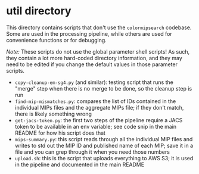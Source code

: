 # util directory

This directory contains scripts that don't use the `colormipsearch` codebase. Some are used in the processing pipeline, while others are used for convenience functions or for debugging.

*Note:* These scripts do not use the global parameter shell scripts! As such, they contain a lot more hard-coded directory information, and they may need to be edited if you change the default values in those parameter scripts.

- `copy-cleanup-em-sg4.py` (and similar): testing script that runs the "merge" step when there is no merge to be done, so the cleanup step is run
- `find-mip-mismatches.py`: compares the list of IDs contained in the individual MIPs files and the aggregate MIPs file; if they don't match, there is likely something wrong
- `get-jacs-token.py`: the first two steps of the pipeline require a JACS token to be available in an env variable; see code snip in the main README for how his script does that
- `mips-summary.py`: this script reads through all the individual MIP files and writes to std out the MIP ID and published name of each MIP; save it in a file and you can grep through it when you need those numbers
- `upload.sh`: this is the script that uploads everything to AWS S3; it is used in the pipeline and documented in the main README


